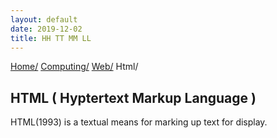 ```yaml
---
layout: default
date: 2019-12-02
title: HH TT MM LL
---
```

<div id="preamble">
<div class="sectionbody">
<div class="paragraph">
<p><span class="small"><a href="../../../index.html">Home/</a></span>
<span class="small"><a href="../../index.html">Computing/</a></span>
<span class="small"><a href="../index.html">Web/</a></span>
<span class="small">Html/</span></p>
</div>
</div>
</div>
<div class="sect1">
<h2 id="_html_hyptertext_markup_language">HTML ( Hyptertext Markup Language )</h2>
<div class="sectionbody">
<div class="paragraph">
<p>HTML(1993) is a textual means for marking up text for display.</p>
</div>
</div>
</div>
